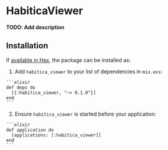 # HabiticaViewer

**TODO: Add description**

## Installation

If [available in Hex](https://hex.pm/docs/publish), the package can be installed as:

  1. Add `habitica_viewer` to your list of dependencies in `mix.exs`:

    ```elixir
    def deps do
      [{:habitica_viewer, "~> 0.1.0"}]
    end
    ```

  2. Ensure `habitica_viewer` is started before your application:

    ```elixir
    def application do
      [applications: [:habitica_viewer]]
    end
    ```

